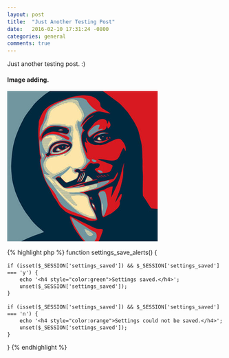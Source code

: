 ```yaml
---
layout: post
title:  "Just Another Testing Post"
date:   2016-02-10 17:31:24 -0800
categories: general
comments: true
---
```


Just another testing post. :)

#### Image adding.
![annonymouse picture](assets/img/2016/feb/annonymous.jpg "Just a picture")

{% highlight php %}
function settings_save_alerts() {

	if (isset($_SESSION['settings_saved']) && $_SESSION['settings_saved'] === 'y') {
		echo '<h4 style="color:green">Settings saved.</h4>';
		unset($_SESSION['settings_saved']);
	}

	if (isset($_SESSION['settings_saved']) && $_SESSION['settings_saved'] === 'n') {
		echo '<h4 style="color:orange">Settings could not be saved.</h4>';
		unset($_SESSION['settings_saved']);
	}

}
{% endhighlight %}